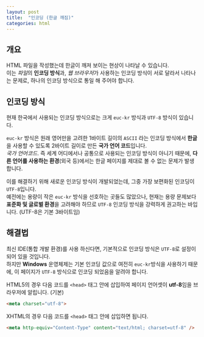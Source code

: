 ```yaml
---
layout: post
title:  "인코딩 (한글 깨짐)"
categories: html
---
```


## 개요
HTML 파일을 작성했는데 한글이 깨져 보이는 현상이 나타날 수 있습니다.  
이는 *파일*의 **인코딩 방식**과, *웹 브라우저*가 사용하는 인코딩 방식이 서로 달라서 나타나는 문제로, 하나의 인코딩 방식으로 통일 해 주어야 합니다.


## 인코딩 방식
현재 한국에서 사용되는 인코딩 방식으로는 크게 `euc-kr` 방식과 `UTF-8` 방식이 있습니다.

`euc-kr` 방식은 원래 영어만을 고려한 1바이트 길이의 `ASCII` 라는 인코딩 방식에서 **한글**을 사용할 수 있도록 2바이트 길이로 만든 **국가 언어 코드**입니다.  
*국가 언어코드*. 즉 세계 어디에서나 공통으로 사용되는 인코딩 방식이 아니기 때문에, **다른 언어를 사용하는 환경**(외국 등)에서는 한글 페이지를 제대로 볼 수 없는 문제가 발생합니다.

이를 해결하기 위해 새로운 인코딩 방식이 개발되었는데, 그중 가장 보편화된 인코딩이 `UTF-8`입니다.  
예전에는 용량이 작은 `euc-kr` 방식을 선호하는 곳들도 많았으나, 현재는 용량 문제보다 **표준화 및 글로벌 환경**을 고려해야 하므로 `UTF-8` 인코딩 방식을 강력하게 권고하는 바입니다. (UTF-8은 기본 3바이트임)


## 해결법
최신 IDE(통합 개발 환경)를 사용 하신다면, 기본적으로 인코딩 방식은 `UTF-8`로 설정이 되어 있을 것입니다.  
하지만 **Windows** 운영체제는 기본 인코딩 값으로 여전히 `euc-kr`방식을 사용하기 때문에, 이 페이지가 `UTF-8` 방식으로 인코딩 되었음을 알려야 합니다.

HTML5의 경우 다음 코드를 `<head>` 태그 안에 삽입하여 페이지 언어셋이 **utf-8**임을 브라우저에 알립니다. (기본)

```html
<meta charset="utf-8">
```

XHTML의 경우 다음 코드를 `<head>` 태그 안에 삽입하면 됩니다.

```html
<meta http-equiv="Content-Type" content="text/html; charset=utf-8" />
```